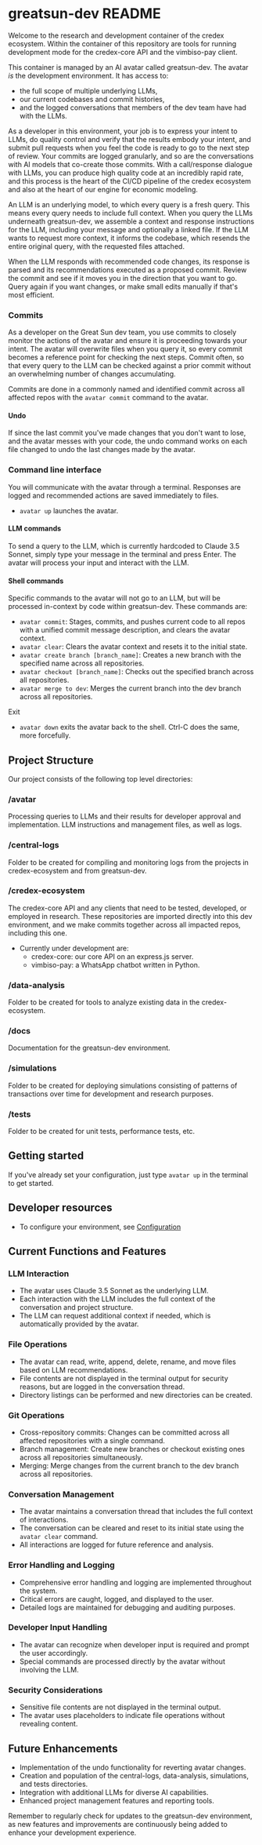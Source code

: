 # greatsun-dev README

Welcome to the research and development container of the credex ecosystem. Within the container of this repository are tools for running development mode for the credex-core API and the vimbiso-pay client.

This container is managed by an AI avatar called greatsun-dev. The avatar *is* the development environment. It has access to:
  - the full scope of multiple underlying LLMs,
  - our current codebases and commit histories,
  - and the logged conversations that members of the dev team have had with the LLMs.

As a developer in this environment, your job is to express your intent to LLMs, do quality control and verify that the results embody your intent, and submit pull requests when you feel the code is ready to go to the next step of review. Your commits are logged granularly, and so are the conversations with AI models that co-create those commits. With a call/response dialogue with LLMs, you can produce high quality code at an incredibly rapid rate, and this process is the heart of the CI/CD pipeline of the credex ecosystem and also at the heart of our engine for economic modeling.

An LLM is an underlying model, to which every query is a fresh query. This means every query needs to include full context. When you query the LLMs underneath greatsun-dev, we assemble a context and response instructions for the LLM, including your message and optionally a linked file. If the LLM wants to request more context, it informs the codebase, which resends the entire original query, with the requested files attached.

When the LLM responds with recommended code changes, its response is parsed and its recommendations executed as a proposed commit. Review the commit and see if it moves you in the direction that you want to go. Query again if you want changes, or make small edits manually if that's most efficient.

### Commits
As a developer on the Great Sun dev team, you use commits to closely monitor the actions of the avatar and ensure it is proceeding towards your intent. The avatar will overwrite files when you query it, so every commit becomes a reference point for checking the next steps. Commit often, so that every query to the LLM can be checked against a prior commit without an overwhelming number of changes accumulating.

Commits are done in a commonly named and identified commit across all affected repos with the `avatar commit` command to the avatar.

#### Undo
If since the last commit you've made changes that you don't want to lose, and the avatar messes with your code, the undo command works on each file changed to undo the last changes made by the avatar.

### Command line interface
You will communicate with the avatar through a terminal. Responses are logged and recommended actions are saved immediately to files.
- `avatar up` launches the avatar.

#### LLM commands
To send a query to the LLM, which is currently hardcoded to Claude 3.5 Sonnet, simply type your message in the terminal and press Enter. The avatar will process your input and interact with the LLM.

#### Shell commands
Specific commands to the avatar will not go to an LLM, but will be processed in-context by code within greatsun-dev. These commands are:
- `avatar commit`: Stages, commits, and pushes current code to all repos with a unified commit message description, and clears the avatar context.
- `avatar clear`: Clears the avatar context and resets it to the initial state.
- `avatar create branch [branch_name]`: Creates a new branch with the specified name across all repositories.
- `avatar checkout [branch_name]`: Checks out the specified branch across all repositories.
- `avatar merge to dev`: Merges the current branch into the dev branch across all repositories.

Exit
- `avatar down` exits the avatar back to the shell. Ctrl-C does the same, more forcefully.

## Project Structure
Our project consists of the following top level directories:

### /avatar
Processing queries to LLMs and their results for developer approval and implementation. LLM instructions and management files, as well as logs.

### /central-logs
Folder to be created for compiling and monitoring logs from the projects in credex-ecosystem and from greatsun-dev.

### /credex-ecosystem
The credex-core API and any clients that need to be tested, developed, or employed in research. These repositories are imported directly into this dev environment, and we make commits together across all impacted repos, including this one.

- Currently under development are:
  - credex-core: our core API on an express.js server.
  - vimbiso-pay: a WhatsApp chatbot written in Python.

### /data-analysis
Folder to be created for tools to analyze existing data in the credex-ecosystem.

### /docs
Documentation for the greatsun-dev environment.

### /simulations
Folder to be created for deploying simulations consisting of patterns of transactions over time for development and research purposes.

### /tests
Folder to be created for unit tests, performance tests, etc.

## Getting started
If you've already set your configuration, just type `avatar up` in the terminal to get started.

## Developer resources
- To configure your environment, see [Configuration](docs/greatsun-dev_configuration.md)

## Current Functions and Features

### LLM Interaction
- The avatar uses Claude 3.5 Sonnet as the underlying LLM.
- Each interaction with the LLM includes the full context of the conversation and project structure.
- The LLM can request additional context if needed, which is automatically provided by the avatar.

### File Operations
- The avatar can read, write, append, delete, rename, and move files based on LLM recommendations.
- File contents are not displayed in the terminal output for security reasons, but are logged in the conversation thread.
- Directory listings can be performed and new directories can be created.

### Git Operations
- Cross-repository commits: Changes can be committed across all affected repositories with a single command.
- Branch management: Create new branches or checkout existing ones across all repositories simultaneously.
- Merging: Merge changes from the current branch to the dev branch across all repositories.

### Conversation Management
- The avatar maintains a conversation thread that includes the full context of interactions.
- The conversation can be cleared and reset to its initial state using the `avatar clear` command.
- All interactions are logged for future reference and analysis.

### Error Handling and Logging
- Comprehensive error handling and logging are implemented throughout the system.
- Critical errors are caught, logged, and displayed to the user.
- Detailed logs are maintained for debugging and auditing purposes.

### Developer Input Handling
- The avatar can recognize when developer input is required and prompt the user accordingly.
- Special commands are processed directly by the avatar without involving the LLM.

### Security Considerations
- Sensitive file contents are not displayed in the terminal output.
- The avatar uses placeholders to indicate file operations without revealing content.

## Future Enhancements
- Implementation of the undo functionality for reverting avatar changes.
- Creation and population of the central-logs, data-analysis, simulations, and tests directories.
- Integration with additional LLMs for diverse AI capabilities.
- Enhanced project management features and reporting tools.

Remember to regularly check for updates to the greatsun-dev environment, as new features and improvements are continuously being added to enhance your development experience.